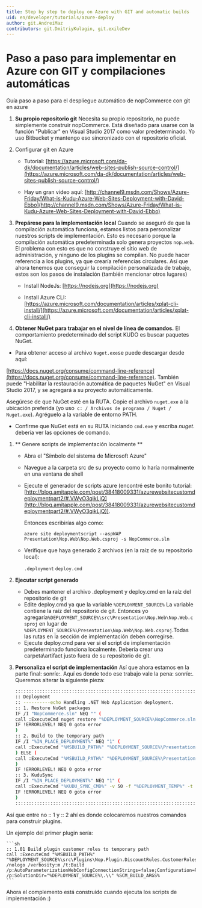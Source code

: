 ```yaml
---
title: Step by step to deploy on Azure with GIT and automatic builds
uid: en/developer/tutorials/azure-deploy
author: git.AndreiMaz
contributors: git.DmitriyKulagin, git.exileDev
---
```


# Paso a paso para implementar en Azure con GIT y compilaciones automáticas

 Guía paso a paso para el despliegue automático de nopCommerce con git en azure

1. **Su propio repositorio git**  Necesita su propio repositorio, no puede simplemente construir nopCommerce. Está diseñado para usarse con la función "Publicar" en Visual Studio 2017 como valor predeterminado. Yo uso Bitbucket y mantengo eso sincronizado con el repositorio oficial.

1. Configurar git en Azure
    - Tutorial: [https://azure.microsoft.com/da-dk/documentation/articles/web-sites-publish-source-control/](https://azure.microsoft.com/da-dk/documentation/articles/web-sites-publish-source-control/)

    - Hay un gran video aquí: [http://channel9.msdn.com/Shows/Azure-Friday/What-is-Kudu-Azure-Web-Sites-Deployment-with-David-Ebbo](http://channel9.msdn.com/Shows/Azure-Friday/What-is-Kudu-Azure-Web-Sites-Deployment-with-David-Ebbo)

1. **Prepárese para la implementación local** Cuando se aseguró de que la compilación automática funciona, estamos listos para personalizar nuestros scripts de implementación. Esto es necesario porque la compilación automática predeterminada solo genera proyectos `nop.web`. El problema con esto es que no construye el sitio web de administración, y ninguno de los plugins se compilan. No puede hacer referencia a los plugins, ya que crearía referencias circulares. Así que ahora tenemos que conseguir la compilación personalizada de trabajo, estos son los pasos de instalación (también mencionar otros lugares)
    - Install NodeJs: [https://nodejs.org](https://nodejs.org)

    - Install Azure CLI: [https://azure.microsoft.com/documentation/articles/xplat-cli-install/](https://azure.microsoft.com/documentation/articles/xplat-cli-install/)

1. **Obtener NuGet para trabajar en el nivel de línea de comandos.** El comportamiento predeterminado del script KUDO es buscar paquetes NuGet.
- Para obtener acceso al archivo `Nuget.exe`se puede descargar desde aquí:

 [https://docs.nuget.org/consume/command-line-reference](https://docs.nuget.org/consume/command-line-reference). También puede "Habilitar la restauración automática de paquetes NuGet" en Visual Studio 2017, y se agregará a su proyecto automáticamente.

   Asegúrese de que NuGet esté en la RUTA. Copie el archivo `nuget.exe` a la ubicación preferida (yo uso` c: / Archivos de programa / Nuget / Nuget.exe`). Agréguelo a la variable de entorno PATH.
   - Confirme que NuGet está en su RUTA iniciando `cmd.exe` y escriba *nuget*. debería ver las opciones de comando.

1. ** Genere scripts de implementación localmente **
    - Abra el "Símbolo del sistema de Microsoft Azure"
    - Navegue a la carpeta src de su proyecto como lo haría normalmente en una ventana de shell
    - Ejecute el generador de scripts azure (encontré este bonito tutorial: [http://blog.amitapple.com/post/38418009331/azurewebsitecustomdeploymentpart2/#.VWyO3qikLjQ](http://blog.amitapple.com/post/38418009331/azurewebsitecustomdeploymentpart2/#.VWyO3qikLjQ)).

        Entonces escribirías algo como:

        `azure site deploymentscript --aspWAP Presentation\Nop.Web\Nop.Web.csproj -s NopCommerce.sln`
    - Verifique que haya generado 2 archivos (en la raíz de su repositorio local):
	
		`.deployment` 
		`deploy.cmd`

1. **Ejecutar script generado**
    - Debes mantener el archivo .deployment y deploy.cmd en la raíz del repositorio de git
    - Edite deploy.cmd ya que la variable `%DEPLOYMENT_SOURCE%` La variable contiene la raíz del repositorio de git. Entonces yo agregaría`%DEPLOYMENT_SOURCE%\src\Presentation\Nop.Web\Nop.Web.csproj` en lugar de `%DEPLOYMENT_SOURCE%\Presentation\Nop.Web\Nop.Web.csproj`.Todas las rutas en la sección de implementación deben corregirse.
    - Ejecute deploy.cmd para ver si el script de implementación predeterminado funciona localmente. Debería crear una carpeta\artifact justo fuera de su repositorio de git.

1. **Personaliza el script de implementación** Así que ahora estamos en la parte final: sonríe:. Aquí es donde todo ese trabajo vale la pena: sonríe:. Queremos alterar la siguiente pieza:

    ```sh
    ::::::::::::::::::::::::::::::::::::::::::::::::::::::::::::::::::::::::::::::::::::::::::::::::::::::::::::::::::::::::::::::::::
    :: Deployment
    :: ----------echo Handling .NET Web Application deployment.
    :: 1. Restore NuGet packages
    IF /I "NopCommerce.sln" NEQ "" (
    call :ExecuteCmd nuget restore "%DEPLOYMENT_SOURCE%\NopCommerce.sln"
    IF !ERRORLEVEL! NEQ 0 goto error
    )
    :: 2. Build to the temporary path
    IF /I "%IN_PLACE_DEPLOYMENT%" NEQ "1" (
    call :ExecuteCmd "%MSBUILD_PATH%" "%DEPLOYMENT_SOURCE%\Presentation\Nop.Web\Nop.Web.csproj" /nologo /verbosity:m /t:Build /t:pipelinePreDeployCopyAllFilesToOneFolder /p:_PackageTempDir="%DEPLOYMENT_TEMP%";AutoParameterizationWebConfigConnectionStrings=false;Configuration=Release /p:SolutionDir="%DEPLOYMENT_SOURCE%\.\\" %SCM_BUILD_ARGS%
    ) ELSE (
    call :ExecuteCmd "%MSBUILD_PATH%" "%DEPLOYMENT_SOURCE%\Presentation\Nop.Web\Nop.Web.csproj" /nologo /verbosity:m /t:Build /p:AutoParameterizationWebConfigConnectionStrings=false;Configuration=Release /p:SolutionDir="%DEPLOYMENT_SOURCE%\.\\" %SCM_BUILD_ARGS%
    )
    IF !ERRORLEVEL! NEQ 0 goto error
    :: 3. KuduSync
    IF /I "%IN_PLACE_DEPLOYMENT%" NEQ "1" (
    call :ExecuteCmd "%KUDU_SYNC_CMD%" -v 50 -f "%DEPLOYMENT_TEMP%" -t "%DEPLOYMENT_TARGET%" -n "%NEXT_MANIFEST_PATH%" -p "%PREVIOUS_MANIFEST_PATH%" -i ".git;.hg;.deployment;deploy.cmd"
    IF !ERRORLEVEL! NEQ 0 goto error
    )
    ::::::::::::::::::::::::::::::::::::::::::::::::::::::::::::::::::::::::::::::::::::::::::::::::::::::::::::::::::::::::::::::::::
    ```

  Así que entre no :: 1 y :: 2 ahí es donde colocaremos nuestros comandos para construir plugins.

Un ejemplo del primer plugin sería:

    ```sh
    :: 1.01 Build plugin customer roles to temporary path
    call :ExecuteCmd "%MSBUILD_PATH%" "%DEPLOYMENT_SOURCE%\src\Plugins\Nop.Plugin.DiscountRules.CustomerRoles\Nop.Plugin.DiscountRules.CustomerRoles.csproj" /nologo /verbosity:m /t:Build /p:AutoParameterizationWebConfigConnectionStrings=false;Configuration=Release /p:SolutionDir="%DEPLOYMENT_SOURCE%\.\\" %SCM_BUILD_ARGS%
    ```

Ahora el complemento está construido cuando ejecuta los scripts de implementación :)
